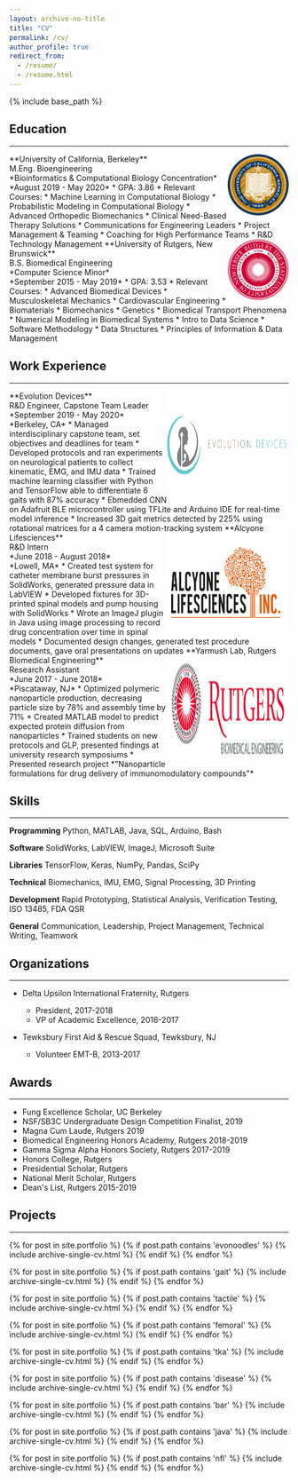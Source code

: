 ```yaml
---
layout: archive-no-title
title: "CV"
permalink: /cv/
author_profile: true
redirect_from:
  - /resume/
  - /resume.html
---
```


{% include base_path %}

## Education
------

<img style="float: right;" src="/images/berkeley.png" width="110" height="110"/> 
**University of California, Berkeley**<br>
M.Eng. Bioengineering<br>
*Bioinformatics & Computational Biology Concentration*<br>
*August 2019 - May 2020*
* GPA: 3.86
* Relevant Courses: 
  * Machine Learning in Computational Biology
  * Probabilistic Modeling in Computational Biology
  * Advanced Orthopedic Biomechanics
  * Clinical Need-Based Therapy Solutions
  * Communications for Engineering Leaders
  * Project Management & Teaming
  * Coaching for High Performance Teams
  * R&D Technology Management
  
<img style="float: right;" src="/images/rutgers.png" width="110" height="110"/> 
**University of Rutgers, New Brunswick**<br>
B.S. Biomedical Engineering<br>
*Computer Science Minor*<br>
*September 2015 - May 2019*
* GPA: 3.53
* Relevant Courses: 
  * Advanced Biomedical Devices
  * Musculoskeletal Mechanics
  * Cardiovascular Engineering
  * Biomaterials
  * Biomechanics
  * Genetics
  * Biomedical Transport Phenomena
  * Numerical Modeling in Biomedical Systems
  * Intro to Data Science
  * Software Methodology
  * Data Structures
  * Principles of Information & Data Management


## Work Experience
------

<img style="float: right;" src="/images/evolution.png" width="220" height="200"/> 
**Evolution Devices**<br>
R&D Engineer, Capstone Team Leader<br>
*September 2019 - May 2020*<br>
*Berkeley, CA*
* Managed interdisciplinary capstone team, set objectives and deadlines for team
* Developed protocols and ran experiments on neurological patients to collect kinematic, EMG, and IMU data
* Trained machine learning classifier with Python and TensorFlow able to differentiate 6 gaits with 87% accuracy
* Ebmedded CNN on Adafruit BLE microcontroller using TFLite and Arduino IDE for real-time model inference
* Increased 3D gait metrics detected by 225% using rotational matrices for a 4 camera motion-tracking system 

<img style="float: right;" src="/images/alcyone.jpg" width="220" height="180"/> 
**Alcyone Lifesciences**<br>
R&D Intern<br>
*June 2018 - August 2018*<br>
*Lowell, MA*
* Created test system for catheter membrane burst pressures in SolidWorks, generated pressure data in LabVIEW 
* Developed fixtures for 3D-printed spinal models and pump housing with SolidWorks
* Wrote an ImageJ plugin in Java using image processing to record drug concentration over time in spinal models
* Documented design changes, generated test procedure documents, gave oral presentations on updates

<img style="float: right;" src="/images/rutgersbme.jpg" width="220" height="200"/> 
**Yarmush Lab, Rutgers Biomedical Engineering**<br>
Research Assistant<br>
*June 2017 - June 2018*<br> 
*Piscataway, NJ* 
* Optimized polymeric nanoparticle production, decreasing particle size by 78% and assembly time by 71%
* Created MATLAB model to predict expected protein diffusion from nanoparticles
* Trained students on new protocols and GLP, presented findings at university research symposiums
* Presented research project *"Nanoparticle formulations for drug delivery of immunomodulatory compounds"*


## Skills
------

**Programming**
Python, MATLAB, Java, SQL, Arduino, Bash

**Software**
SolidWorks, LabVIEW, ImageJ, Microsoft Suite

**Libraries**
TensorFlow, Keras, NumPy, Pandas, SciPy

**Technical**
Biomechanics, IMU, EMG, Signal Processing, 3D Printing

**Development**
Rapid Prototyping, Statistical Analysis, Verification Testing, ISO 13485, FDA QSR

**General**
Communication, Leadership, Project Management, Technical Writing, Teamwork


## Organizations
------

* Delta Upsilon International Fraternity, Rutgers
  * President, 2017-2018
  * VP of Academic Excellence, 2016-2017

* Tewksbury First Aid & Rescue Squad, Tewksbury, NJ
  * Volunteer EMT-B, 2013-2017


## Awards
------

* Fung Excellence Scholar, UC Berkeley
* NSF/SB3C Undergraduate Design Competition Finalist, 2019
* Magna Cum Laude, Rutgers 2019
* Biomedical Engineering Honors Academy, Rutgers 2018-2019
* Gamma Sigma Alpha Honors Society, Rutgers 2017-2019
* Honors College, Rutgers
* Presidential Scholar, Rutgers
* National Merit Scholar, Rutgers 
* Dean's List, Rutgers 2015-2019


## Projects
------

  <!-- <ul>{% for post in site.portfolio %}
    {% include archive-single-cv.html %}
  {% endfor %}</ul> -->

  {% for post in site.portfolio %}
    {% if post.path contains 'evonoodles' %}
      {% include archive-single-cv.html %}
    {% endif %}
  {% endfor %}

  {% for post in site.portfolio %}
    {% if post.path contains 'gait' %}
      {% include archive-single-cv.html %}
    {% endif %}
  {% endfor %}

  {% for post in site.portfolio %}
    {% if post.path contains 'tactile' %}
      {% include archive-single-cv.html %}
    {% endif %}
  {% endfor %}

  {% for post in site.portfolio %}
    {% if post.path contains 'femoral' %}
      {% include archive-single-cv.html %}
    {% endif %}
  {% endfor %}

  {% for post in site.portfolio %}
    {% if post.path contains 'tka' %}
      {% include archive-single-cv.html %}
    {% endif %}
  {% endfor %}

  {% for post in site.portfolio %}
    {% if post.path contains 'disease' %}
      {% include archive-single-cv.html %}
    {% endif %}
  {% endfor %}

  {% for post in site.portfolio %}
    {% if post.path contains 'bar' %}
      {% include archive-single-cv.html %}
    {% endif %}
  {% endfor %}

  {% for post in site.portfolio %}
    {% if post.path contains 'java' %}
      {% include archive-single-cv.html %}
    {% endif %}
  {% endfor %}

  {% for post in site.portfolio %}
    {% if post.path contains 'nfl' %}
      {% include archive-single-cv.html %}
    {% endif %}
  {% endfor %}